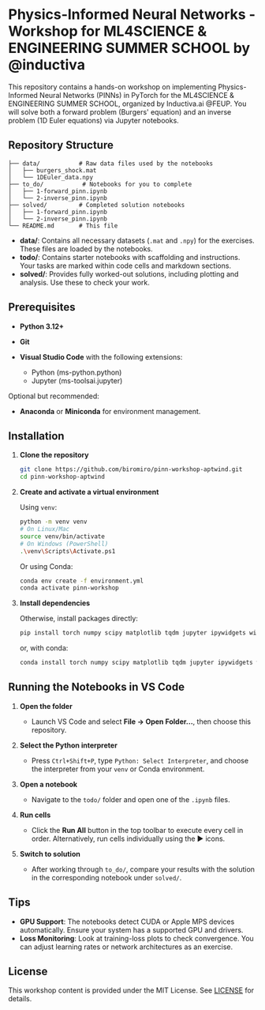 # Physics-Informed Neural Networks - Workshop for ML4SCIENCE & ENGINEERING SUMMER SCHOOL by @inductiva

This repository contains a hands-on workshop on implementing Physics-Informed Neural Networks (PINNs) in PyTorch for the ML4SCIENCE & ENGINEERING SUMMER SCHOOL, organized by Inductiva.ai @FEUP. You will solve both a forward problem (Burgers' equation) and an inverse problem (1D Euler equations) via Jupyter notebooks.

## Repository Structure

```
├── data/           # Raw data files used by the notebooks
│   ├── burgers_shock.mat
│   └── 1DEuler_data.npy
├── to_do/           # Notebooks for you to complete
│   ├── 1-forward_pinn.ipynb
│   └── 2-inverse_pinn.ipynb
├── solved/         # Completed solution notebooks
│   ├── 1-forward_pinn.ipynb
│   └── 2-inverse_pinn.ipynb
└── README.md       # This file
```

* **data/**: Contains all necessary datasets (`.mat` and `.npy`) for the exercises. These files are loaded by the notebooks.
* **todo/**: Contains starter notebooks with scaffolding and instructions. Your tasks are marked within code cells and markdown sections.
* **solved/**: Provides fully worked-out solutions, including plotting and analysis. Use these to check your work.

## Prerequisites

* **Python 3.12+**
* **Git**
* **Visual Studio Code** with the following extensions:

  * Python (ms-python.python)
  * Jupyter (ms-toolsai.jupyter)

Optional but recommended:

* **Anaconda** or **Miniconda** for environment management.

## Installation

1. **Clone the repository**

   ```bash
   git clone https://github.com/biromiro/pinn-workshop-aptwind.git
   cd pinn-workshop-aptwind
   ```

2. **Create and activate a virtual environment**

   Using `venv`:

   ```bash
   python -m venv venv
   # On Linux/Mac
   source venv/bin/activate
   # On Windows (PowerShell)
   .\venv\Scripts\Activate.ps1
   ```

   Or using Conda:

   ```bash
   conda env create -f environment.yml
   conda activate pinn-workshop
   ```

3. **Install dependencies**

   Otherwise, install packages directly:

   ```bash
   pip install torch numpy scipy matplotlib tqdm jupyter ipywidgets widgetsnbextension
   ```

   or, with conda:

   ```bash
   conda install torch numpy scipy matplotlib tqdm jupyter ipywidgets widgetsnbextension
   ```

## Running the Notebooks in VS Code

1. **Open the folder**

   * Launch VS Code and select **File → Open Folder...**, then choose this repository.

2. **Select the Python interpreter**

   * Press `Ctrl+Shift+P`, type `Python: Select Interpreter`, and choose the interpreter from your `venv` or Conda environment.

3. **Open a notebook**

   * Navigate to the `todo/` folder and open one of the `.ipynb` files.

4. **Run cells**

   * Click the **Run All** button in the top toolbar to execute every cell in order. Alternatively, run cells individually using the ▶️ icons.

5. **Switch to solution**

   * After working through `to_do/`, compare your results with the solution in the corresponding notebook under `solved/`.

## Tips

* **GPU Support**: The notebooks detect CUDA or Apple MPS devices automatically. Ensure your system has a supported GPU and drivers.
* **Loss Monitoring**: Look at training-loss plots to check convergence. You can adjust learning rates or network architectures as an exercise.

## License

This workshop content is provided under the MIT License. See [LICENSE](LICENSE) for details.
